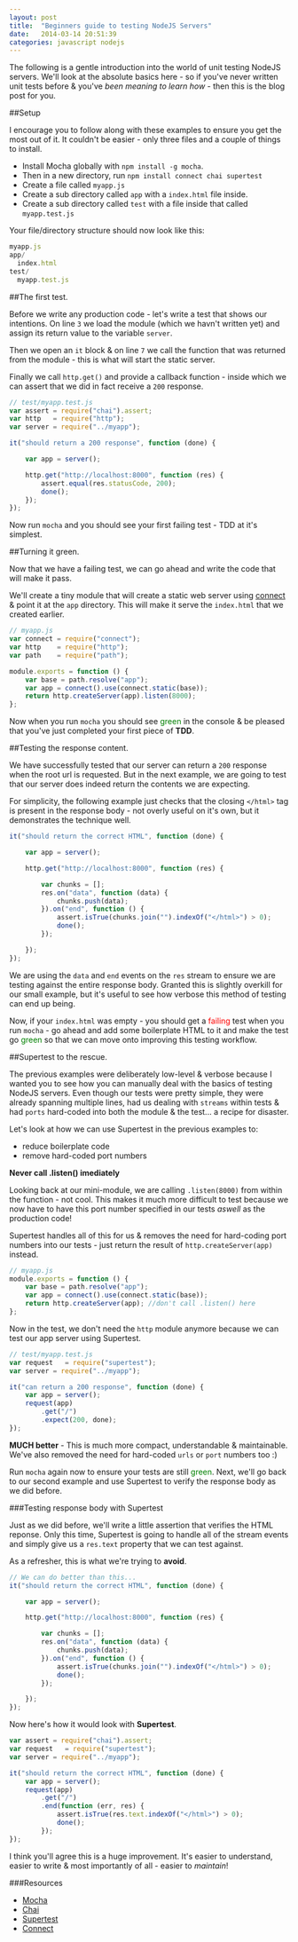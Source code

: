 ```yaml
---
layout: post
title:  "Beginners guide to testing NodeJS Servers"
date:   2014-03-14 20:51:39
categories: javascript nodejs
---
```


The following is a gentle introduction into the world of unit testing NodeJS servers. We'll look at the absolute basics here - so if you've never written unit tests before & you've *been meaning to learn how* - then this is the blog post for you.

##Setup

I encourage you to follow along with these examples to ensure you get the most out of it. It couldn't be easier - only three files and a couple of things to install.

- Install Mocha globally with `npm install -g mocha`.
- Then in a new directory, run `npm install connect chai supertest`
- Create a file called `myapp.js`
- Create a sub directory called `app` with a `index.html` file inside.
- Create a sub directory called `test` with a file inside that called `myapp.test.js`

Your file/directory structure should now look like this:

```js
myapp.js
app/
  index.html
test/
  myapp.test.js
```

##The first test.

Before we write any production code - let's write a test that shows our intentions. On line `3` we load the module (which we havn't written yet) and assign its return value to the variable `server`.

Then we open an `it` block & on line `7` we call the function that was returned from the module - this is what will start the static server. 

Finally we call `http.get()` and provide a callback function - inside which we can assert that we did in fact receive a `200` response.

```js
// test/myapp.test.js
var assert = require("chai").assert;
var http   = require("http");
var server = require("../myapp");

it("should return a 200 response", function (done) {

    var app = server();

    http.get("http://localhost:8000", function (res) {
        assert.equal(res.statusCode, 200);
        done();
    });
});
```

Now run `mocha` and you should see your first failing test - TDD at it's simplest.

##Turning it green.

Now that we have a failing test, we can go ahead and write the code that will make it pass.

We'll create a tiny module that will create a static web server using [connect](https://github.com/senchalabs/connect) & point it at the `app` directory. This will make it serve the `index.html` that we created earlier.

```js
// myapp.js
var connect = require("connect");
var http    = require("http");
var path    = require("path");

module.exports = function () {
    var base = path.resolve("app");
    var app = connect().use(connect.static(base));
    return http.createServer(app).listen(8000);
};
```

Now when you run `mocha` you should see <span style="color: green">green</span> in the console & be pleased that you've just completed your first piece of **TDD**.

##Testing the response content.

We have successfully tested that our server can return a `200` response when the root url is requested. But in the next example, we are going to test that our server does indeed return the contents we are expecting.

For simplicity, the following example just checks that the closing `</html>` tag is present in the response body - not overly useful on it's own, but it demonstrates the technique well.

```js
it("should return the correct HTML", function (done) {

    var app = server();

    http.get("http://localhost:8000", function (res) {

        var chunks = [];
        res.on("data", function (data) {
            chunks.push(data);
        }).on("end", function () {
            assert.isTrue(chunks.join("").indexOf("</html>") > 0);
            done();
        });

    });
});
```

We are using the `data` and `end` events on the `res` stream to ensure we are testing against the entire response body. Granted this is slightly overkill for our small example, but it's useful to see how verbose this method of testing can end up being.

Now, if your `index.html` was empty - you should get a <span style="color: red">failing</span> test when you run `mocha` - go ahead and add some boilerplate HTML to it and make the test go <span style="color: green">green</span> so that we can move onto improving this testing workflow.

##Supertest to the rescue.

The previous examples were deliberately low-level & verbose because I wanted you to see how you can manually deal with the basics of testing NodeJS servers. Even though our tests were pretty simple, they were already spanning multiple lines, had us dealing with `streams` within tests & had `ports` hard-coded into both the module & the test... a recipe for disaster.

Let's look at how we can use Supertest in the previous examples to:

- reduce boilerplate code
- remove hard-coded port numbers

**Never call .listen() imediately**

Looking back at our mini-module, we are calling `.listen(8000)` from within the function - not cool. This makes it much more difficult to test because we now have to have this port number specified in our tests *aswell* as the production code!

Supertest handles all of this for us & removes the need for hard-coding port numbers into our tests - just return the result of `http.createServer(app)` instead.

```js
// myapp.js
module.exports = function () {
    var base = path.resolve("app");
    var app = connect().use(connect.static(base));
    return http.createServer(app); //don't call .listen() here
};
```

Now in the test, we don't need the `http` module anymore because we can test our app server using Supertest.

```js
// test/myapp.test.js
var request   = require("supertest");
var server = require("../myapp");

it("can return a 200 response", function (done) {
    var app = server();
    request(app)
        .get("/")
        .expect(200, done);
});
```

**MUCH better** - This is much more compact, understandable & maintainable. We've also removed the need for hard-coded `urls` or `port` numbers too :)

Run `mocha` again now to ensure your tests are still <span style="color: green">green</span>. Next, we'll go back to our second example and use Supertest to verify the response body as we did before.

###Testing response body with Supertest

Just as we did before, we'll write a little assertion that verifies the HTML reponse. Only this time, Supertest is going to handle all of the stream events and simply give us a `res.text` property that we can test against.

As a refresher, this is what we're trying to **avoid**.

```js
// We can do better than this...
it("should return the correct HTML", function (done) {

    var app = server();

    http.get("http://localhost:8000", function (res) {

        var chunks = [];
        res.on("data", function (data) {
            chunks.push(data);
        }).on("end", function () {
            assert.isTrue(chunks.join("").indexOf("</html>") > 0);
            done();
        });

    });
});
```

Now here's how it would look with **Supertest**.

```js
var assert = require("chai").assert;
var request   = require("supertest");
var server = require("../myapp");

it("should return the correct HTML", function (done) {
    var app = server();
    request(app)
        .get("/")
        .end(function (err, res) {
            assert.isTrue(res.text.indexOf("</html>") > 0);
            done();
        });
});
```

I think you'll agree this is a huge improvement. It's easier to understand, easier to write & most importantly of all - easier to *maintain*!


###Resources

- [Mocha](http://visionmedia.github.io/mocha/)
- [Chai](http://chaijs.com/)
- [Supertest](https://github.com/visionmedia/supertest)
- [Connect](http://www.senchalabs.org/connect/)













